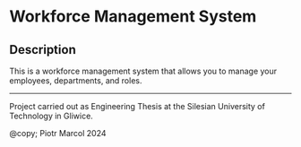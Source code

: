 # Workforce Management System

## Description

This is a workforce management system that allows you to manage your employees, departments, and roles.

---

Project carried out as Engineering Thesis at the Silesian University of Technology in Gliwice.

@copy; Piotr Marcol 2024
